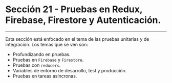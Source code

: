 # Sección 21 - Pruebas en Redux, Firebase, Firestore y Autenticación.
___

Esta sección está enfocado en el tema de las pruebas unitarias y de integración. Los temas que se ven son: 

- Profundizando en pruebas.
- Pruebas en `Firebase` y `Firestore`.
- Pruebas con `reducers`.
- Variables de entorno de desarrollo, test y producción.
- Pruebas en tareas asíncronas.
